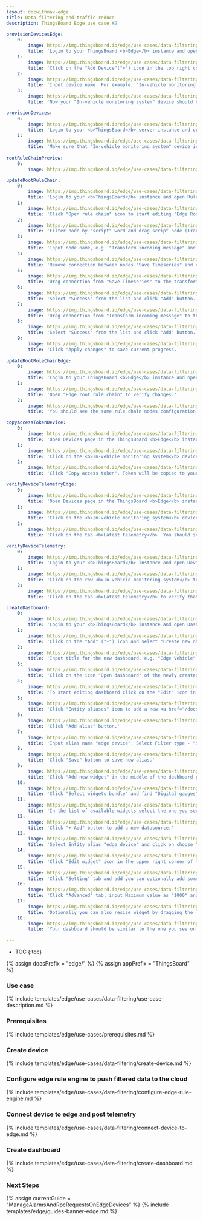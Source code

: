 ```yaml
---
layout: docwithnav-edge
title: Data filtering and traffic reduce
description: ThingsBoard Edge use case #2

provisionDevicesEdge:
    0:
        image: https://img.thingsboard.io/edge/use-cases/data-filtering/provision-devices-item-1.png
        title: 'Login to your ThingsBoard <b>Edge</b> instance and open Devices page.'
    1:
        image: https://img.thingsboard.io/edge/use-cases/data-filtering/provision-devices-item-2.png
        title: 'Click on the "Add Device"("+") icon in the top right corner of the table.'
    2:
        image: https://img.thingsboard.io/edge/use-cases/data-filtering/provision-devices-item-3.png
        title: 'Input device name. For example, "In-vehicle monitoring system". Click "Add" to add the device.'
    3:
        image: https://img.thingsboard.io/edge/use-cases/data-filtering/provision-devices-item-4.png
        title: 'Now your "In-vehicle monitoring system" device should be in the devices table.'

provisionDevices:    
    0:
        image: https://img.thingsboard.io/edge/use-cases/data-filtering/provision-devices-item-5.png
        title: 'Login to your <b>ThingsBoard</b> server instance and open Devices page.'
    1:
        image: https://img.thingsboard.io/edge/use-cases/data-filtering/provision-devices-item-6.png
        title: 'Make sure that "In-vehicle monitoring system" device is in the devices list.'
        
rootRuleChainPreview:
    0:
        image: https://img.thingsboard.io/edge/use-cases/data-filtering/root-rule-chain.png

updateRootRuleChain:
    0:
        image: https://img.thingsboard.io/edge/use-cases/data-filtering/update-root-item-1.png
        title: 'Login to your <b>ThingsBoard</b> instance and open Rule chain templates page.'
    1:
        image: https://img.thingsboard.io/edge/use-cases/data-filtering/update-root-item-2.png
        title: 'Click "Open rule chain" icon to start editing "Edge Root Rule Chain".'
    2:
        image: https://img.thingsboard.io/edge/use-cases/data-filtering/update-root-item-3.png
        title: 'Filter node by "script" word and drag script node (Transformation) to rule chain.'
    3:
        image: https://img.thingsboard.io/edge/use-cases/data-filtering/update-root-item-4.png
        title: 'Input node name, e.g. "Transform incoming message" and add <b>JavaScript</b> code (you can copy and paste it from the snippet above) to send further only "distance" readings. Click "Add" to proceed.'
    4:
        image: https://img.thingsboard.io/edge/use-cases/data-filtering/update-root-item-5.png
        title: 'Remove connection between nodes "Save Timeseries" and newly added script node.'
    5:
        image: https://img.thingsboard.io/edge/use-cases/data-filtering/update-root-item-6.png
        title: 'Drag connection from "Save Timeseries" to the transformation script node.'
    6:
        image: https://img.thingsboard.io/edge/use-cases/data-filtering/update-root-item-7.png
        title: 'Select "Success" from the list and click "Add" button.'
    7:
        image: https://img.thingsboard.io/edge/use-cases/data-filtering/update-root-item-8.png
        title: 'Drag connection from "Transform incoming message" to the "Push to cloud" node  the list and click "Add" button.'
    8:
        image: https://img.thingsboard.io/edge/use-cases/data-filtering/update-root-item-9.png
        title: 'Select "Success" from the list and click "Add" button.'
    9:
        image: https://img.thingsboard.io/edge/use-cases/data-filtering/update-root-item-10.png
        title: 'Click "Apply changes" to save current progress.'
        
updateRootRuleChainEdge:
    0:
        image: https://img.thingsboard.io/edge/use-cases/data-filtering/update-root-item-11.png
        title: 'Login to your ThingsBoard <b>Edge</b> instance and open Rule chains page.'
    1:
        image: https://img.thingsboard.io/edge/use-cases/data-filtering/update-root-item-12.png
        title: 'Open "Edge root rule chain" to verify changes.'
    2:
        image: https://img.thingsboard.io/edge/use-cases/data-filtering/update-root-item-13.png
        title: 'You should see the same rule chain nodes configuration as on the cloud.'

copyAccessTokenDevice:
    0:
        image: https://img.thingsboard.io/edge/use-cases/data-filtering/copy-access-token-item-1.png
        title: 'Open Devices page in the ThingsBoard <b>Edge</b> instance.'
    1:
        image: https://img.thingsboard.io/edge/use-cases/data-filtering/copy-access-token-item-2.png
        title: 'Click on the <b>In-vehicle monitoring system</b> device row in the table to open device details.'
    2:
        image: https://img.thingsboard.io/edge/use-cases/data-filtering/copy-access-token-item-3.png
        title: 'Click "Copy access token". Token will be copied to your clipboard. Save it to a safe place.'

verifyDeviceTelemetryEdge:
    0:
        image: https://img.thingsboard.io/edge/use-cases/data-filtering/verify-device-telemetry-item-1.png
        title: 'Open Devices page in the ThingsBoard <b>Edge</b> instance.'
    1:
        image: https://img.thingsboard.io/edge/use-cases/data-filtering/verify-device-telemetry-item-2.png
        title: 'Click on the <b>In-vehicle monitoring system</b> device row in the table to open device details.'
    2:
        image: https://img.thingsboard.io/edge/use-cases/data-filtering/verify-device-telemetry-item-3.png
        title: 'Click on the tab <b>Latest telemetry</b>. You should see the telemetry constantly generated by the Python script.'

verifyDeviceTelemetry:
    0:
        image: https://img.thingsboard.io/edge/use-cases/data-filtering/verify-device-telemetry-item-4.png
        title: 'Login to your <b>ThingsBoard</b> instance and open Devices page.'
    1:
        image: https://img.thingsboard.io/edge/use-cases/data-filtering/verify-device-telemetry-item-5.png
        title: 'Click on the row <b>In-vehicle monitoring system</b> to open device details.'
    2:
        image: https://img.thingsboard.io/edge/use-cases/data-filtering/verify-device-telemetry-item-6.png
        title: 'Click on the tab <b>Latest telemetry</b> to verify that distance readings are pushed successfully from the edge to the cloud.'

createDashboard:
    0:
        image: https://img.thingsboard.io/edge/use-cases/data-filtering/configure-dashboards-item-1.png
        title: 'Login to your <b>ThingsBoard</b> instance and open Dashboards page.'
    1:
        image: https://img.thingsboard.io/edge/use-cases/data-filtering/configure-dashboards-item-2.png
        title: 'Click on the "Add" ("+") icon and select "Create new dashboard".'
    2:
        image: https://img.thingsboard.io/edge/use-cases/data-filtering/configure-dashboards-item-3.png
        title: 'Input title for the new dashboard, e.g. "Edge Vehicle" and click "Add".'
    3:
        image: https://img.thingsboard.io/edge/use-cases/data-filtering/configure-dashboards-item-4.png
        title: 'Click on the icon "Open dashboard" of the newly created dashboard.'
    4:
        image: https://img.thingsboard.io/edge/use-cases/data-filtering/configure-dashboards-item-5.png
        title: 'To start editing dashboard click on the "Edit" icon in the lower right corner.'
    5:
        image: https://img.thingsboard.io/edge/use-cases/data-filtering/configure-dashboards-item-6.png
        title: 'Click "Entity aliases" icon to add a new <a href="/docs/user-guide/ui/aliases/" target="_blank">alias</a> in order to visualize data on the dashboard.'
    6:
        image: https://img.thingsboard.io/edge/use-cases/data-filtering/configure-dashboards-item-7.png
        title: 'Click "Add alias" button.'
    7:
        image: https://img.thingsboard.io/edge/use-cases/data-filtering/configure-dashboards-item-8.png
        title: 'Input alias name "edge device". Select Filter type - "Single entity", Type - "Device", Device - "In-vehicle monitoring system". Then click "Add" button.'
    8:
        image: https://img.thingsboard.io/edge/use-cases/data-filtering/configure-dashboards-item-9.png
        title: 'Click "Save" button to save new alias.'
    9:
        image: https://img.thingsboard.io/edge/use-cases/data-filtering/configure-dashboards-item-10.png
        title: 'Click "Add new widget" in the middle of the dashboard page.'
    10:
        image: https://img.thingsboard.io/edge/use-cases/data-filtering/configure-dashboards-item-11.png
        title: 'Click "Select widgets bundle" and find "Digital gauges".'
    11:
        image: https://img.thingsboard.io/edge/use-cases/data-filtering/configure-dashboards-item-12.png
        title: 'In the list of available widgets select the one you see on the image. Click "+ Add" button to add a datasource for the widget.'
    12:
        image: https://img.thingsboard.io/edge/use-cases/data-filtering/configure-dashboards-item-13.png
        title: 'Click "+ Add" button to add a new datasource.'
    13:
        image: https://img.thingsboard.io/edge/use-cases/data-filtering/configure-dashboards-item-14.png
        title: 'Select Entity alias "edge device" and click on choose "distance" as device timeseries.'
    14:
        image: https://img.thingsboard.io/edge/use-cases/data-filtering/configure-dashboards-item-15.png
        title: 'Click "Edit widget" icon in the upper right corner of the widget to add style.'
    15:
        image: https://img.thingsboard.io/edge/use-cases/data-filtering/configure-dashboards-item-16.png
        title: 'Click "Setting" tab and add you can optionally add some title, icon and display configurations as show on the image.'
    16:
        image: https://img.thingsboard.io/edge/use-cases/data-filtering/configure-dashboards-item-17.png
        title: 'Click "Advanced" tab, input Maximum value as "1000" and Unit title as "MLS". Then click "Apply changes" and close the card.'
    17:
        image: https://img.thingsboard.io/edge/use-cases/data-filtering/configure-dashboards-item-18.png
        title: 'Optionally you can also resize widget by dragging the left bottom corner of the widget. Do not forget to click "Apply changes" icon to save current progress.'
    18:
        image: https://img.thingsboard.io/edge/use-cases/data-filtering/configure-dashboards-item-19.png
        title: 'Your dashboard should be similar to the one you see on the image.'

---
```

* TOC
{:toc}

{% assign docsPrefix = "edge/" %}
{% assign appPrefix = "ThingsBoard" %}

### Use case

{% include templates/edge/use-cases/data-filtering/use-case-description.md %}

### Prerequisites

{% include templates/edge/use-cases/prerequisites.md %}

### Create device

{% include templates/edge/use-cases/data-filtering/create-device.md %}

### Configure edge rule engine to push filtered data to the cloud

{% include templates/edge/use-cases/data-filtering/configure-edge-rule-engine.md %}

### Connect device to edge and post telemetry

{% include templates/edge/use-cases/data-filtering/connect-device-to-edge.md %}

### Create dashboard

{% include templates/edge/use-cases/data-filtering/create-dashboard.md %}

### Next Steps

{% assign currentGuide = "ManageAlarmsAndRpcRequestsOnEdgeDevices" %}
{% include templates/edge/guides-banner-edge.md %}
